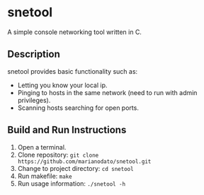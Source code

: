 # snetool
A simple console networking tool written in C.

## Description
snetool provides basic functionality such as:
  - Letting you know your local ip.
  - Pinging to hosts in the same network (need to run with admin privileges).
  - Scanning hosts searching for open ports.

## Build and Run Instructions

1. Open a terminal.
2. Clone repository: `git clone https://github.com/marianodato/snetool.git`
3. Change to project directory: `cd snetool`
4. Run makefile: `make`
5. Run usage information: `./snetool -h`
